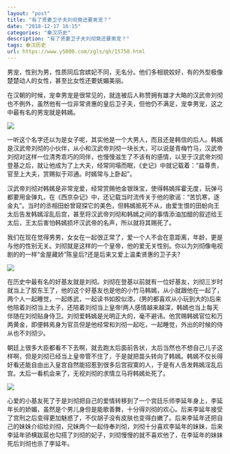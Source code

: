 ```yaml
---
layout: "post"
title: "有了贤妻卫子夫刘彻竟还要男宠？"
date: "2018-12-17 16:15"
categories: "秦汉历史"
description: "有了贤妻卫子夫刘彻竟还要男宠？"
tags: 秦汉历史
url: https://www.y5000.com/zgls/qh/15758.html
---
```






男宠，性别为男，性质同后宫嫔妃不同，无名分。他们多相貌姣好，有的外型极像楚楚动人的女性，甚至比女性还要妩媚美丽。

在汉朝的时候，宠幸男宠是很常见的，就连被后人称赞拥有雄才大略的汉武帝刘彻也不例外，虽然他有一位非常贤惠的皇后卫子夫，但他仍不满足，宠幸男宠，这之中最有名的男宠就是韩嫣。

![](https://img.y5000.com/uploads/allimg/170302/8-1F302140234F4.jpg)

一听这个名字还以为是女子呢，其实他是一个大男人，而且还是韩信的后人。韩嫣是汉武帝刘彻的小伙伴，从小和汉武帝刘彻一块长大，可以说是青梅竹马，汉武帝刘彻对这样一位清秀乖巧的同伴，也慢慢滋生了不该有的感情，以至于汉武帝刘彻登基之后，就让他成为了上大夫，经常同塌而眠，《史记》中就记载着：“益尊贵，官至上大夫，赏赐拟于邓通。时嫣常与上卧起”。

汉武帝刘彻对韩嫣是非常宠爱，经常赏赐他金银珠宝，使得韩嫣挥霍无度，玩弹弓都要用金弹丸，在《西京杂记》中，还记载当时流传关于他的歌谣：“苦饥寒，逐金丸”。当时的丞相田蚡曾窥探它的美色，但韩嫣抵死不从，由爱生恨的田蚡向王太后告发韩嫣淫乱后宫，甚至将汉武帝刘彻和韩嫣之间的事情添油加醋的叙述给王太后，王太后害怕韩嫣损坏汉武帝的名声，所以就将其赐死了。

我们在现在觉得男男，女女在一起很正常了，爱一个人不会在意距离，年龄，更是与他的性别无关。刘彻就是这样的一个皇帝，他的爱无关性别。你以为刘彻像电视剧的的一样“金屋藏娇”陈皇后?还是后来又爱上温柔贤惠的卫子夫?

![](https://img.y5000.com/uploads/allimg/170302/8-1F3021402263E.jpg)

在历史中最有名的好基友就是刘彻。刘彻在登基以前就有一位好基友，刘彻三岁时就当上了胶东王了，他的这个好基友也是他的小竹马韩嫣，从小就跟他在一起了，两个人一起睡觉，一起练武，一起读书如胶似漆。(男的都喜欢从小玩到大的)后来他陪着刘彻当上太子，还陪着刘彻当上皇帝!两人感情越来越深，韩嫣也当上每天伴随在刘彻贴身侍卫。刘彻爱韩嫣是光明正大的，毫不避讳。他赏赐韩嫣官位和万两黄金，即便韩焉身为官员但是他经常和刘彻一起吃，一起睡觉，外出的时候的侍从也不刘彻少。

朝廷上很多大臣都看不下去啊，就去跑太后面前告状，太后当然也不想自己儿子这样啊，但是刘彻已经当上皇帝管不住了，于是就把苗头转向了韩嫣。韩嫣不仅长得好看还能自由出入皇宫自然能招惹到很多后宫寂寞的人，于是有人告发韩嫣淫乱后宫。太后一看机会来了，无视刘彻的求情立马将韩嫣处死了。

![](https://img.y5000.com/uploads/allimg/170302/8-1F302140216338.jpg)

心爱的小基友死了于是刘彻把自己的爱情转移到了一个宫廷乐师李延年身上，李延年长的娇媚，虽然是个男儿身但是能歌善舞，十分得刘彻的欢心。后来李延年接受了宫刑之后变得更加魅惑了，不仅胡子没有皮肤也变得白嫩了。后来李延年还把自己的妹妹介绍给刘彻，兄妹两个一起侍奉刘彻，刘彻十分喜欢李延年的妹妹，后来李延年骄横跋扈也勾搭了刘彻的妃子，刘彻慢慢的就不喜欢他了，在李延年的妹妹死后刘彻也杀了李延年。
